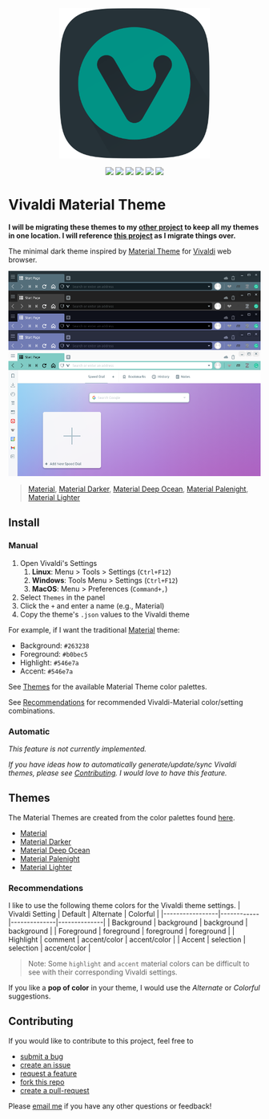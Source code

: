 <p align="center">
   <img src="assets/vivaldi_web_browser_logo_material.svg" width="300" height="300" />
</p>

<p align="center">
<img src="https://img.shields.io/github/v/release/trevor-moon/vivaldi-material-theme" />
<img src="https://img.shields.io/github/stars/trevor-moon/vivaldi-material-theme" /></a>
<img src="https://img.shields.io/github/forks/trevor-moon/vivaldi-material-theme" />
<img src="https://img.shields.io/github/watchers/trevor-moon/vivaldi-material-theme" />
<img src="https://img.shields.io/github/downloads/trevor-moon/vivaldi-material-theme/total" />
<!-- <img src="https://img.shields.io/github/all-contributors/trevor-moon/vivaldi-material-theme/main?label=contributors" /> -->
<img src="https://img.shields.io/github/license/trevor-moon/vivaldi-material-theme" />
</p>

<h1 align="">Vivaldi Material Theme</h1>

**I will be migrating these themes to my [other project](https://github.com/trevor-moon/vivaldi-themes) to keep all my themes in one location. I will reference [this project](https://github.com/trevor-moon/vivaldi-material-theme) as I migrate things over.**

The minimal dark theme inspired by [Material Theme][material-web] for [Vivaldi][vivaldi] web browser.

![default-themes][material-cover]

> [Material][material], [Material Darker][material-darker], [Material Deep Ocean][material-deepocean], [Material Palenight][material-palenight], [Material Lighter][material-lighter]

## Install

### Manual

1. Open Vivaldi's Settings
   1. **Linux**: Menu > Tools > Settings (`Ctrl+F12`)
   2. **Windows**: Tools Menu > Settings (`Ctrl+F12`)
   3. **MacOS**: Menu > Preferences (`Command+,`)
2. Select `Themes` in the panel
3. Click the `+` and enter a name (e.g., Material)
4. Copy the theme's `.json` values to the Vivaldi theme

For example, if I want the traditional [Material][material-json] theme:

- Background: `#263238`
- Foreground: `#b0bec5`
- Highlight: `#546e7a`
- Accent: `#546e7a`

See [Themes](#themes) for the available Material Theme color palettes.

See [Recommendations](#recommendations) for recommended Vivaldi-Material color/setting combinations.

### Automatic

*This feature is not currently implemented.*

*If you have ideas how to automatically generate/update/sync Vivaldi themes, please see [Contributing](#contributing). I would love to have this feature.*

## Themes

The Material Themes are created from the color palettes found [here][material-theme-colors].

- [Material][material-json]
- [Material Darker][material-darker-json]
- [Material Deep Ocean][material-deepocean-json]
- [Material Palenight][material-palenight-json]
- [Material Lighter][material-lighter-json]

### Recommendations

I like to use the following theme colors for the Vivaldi theme settings.
| Vivaldi Setting | Default    | Alternate    | Colorful     |
|-----------------|------------|--------------|--------------|
| Background      | background | background   | background   |
| Foreground      | foreground | foreground   | foreground   |
| Highlight       | comment    | accent/color | accent/color |
| Accent          | selection  | selection    | accent/color |

> Note: Some `highlight` and `accent` material colors can be difficult to see with their corresponding Vivaldi settings.

If you like a **pop of color** in your theme, I would use the *Alternate* or *Colorful* suggestions.

## Contributing

If you would like to contribute to this project, feel free to

- [submit a bug][create-issue]
- [create an issue][create-issue]
- [request a feature][create-issue]
- [fork this repo][fork-repo]
- [create a pull-request][create-pull-request]

Please [email me][email] if you have any other questions or feedback!

<!-- links -->
[Vivaldi-Material-Theme]: assets/vivaldi_web_browser_logo_material.png
[vivaldi]: https://vivaldi.com
[material-web]: https://material-theme.site
[material-theme-colors]: https://material-theme.com/docs/reference/color-palette/
[material-cover]: assets/material-defaults.png
[material]: assets/material.png
[material-darker]: assets/material-darker.png
[material-deepocean]: assets/material-deepocean.png
[material-lighter]: assets/material-lighter.png
[material-palenight]: assets/material-palenight.png
[material-json]: colors/material.json
[material-darker-json]: colors/material-darker.json
[material-deepocean-json]: colors/material-deepocean.json
[material-palenight-json]: colors/material-palenight.json
[material-lighter-json]: colors/material-lighter.json
[create-issue]: https://github.com/trevor-moon/material-vivaldi/issues
[fork-repo]: https://github.com/trevor-moon/material-vivaldi/fork
[create-pull-request]: https://github.com/trevor-moon/material-vivaldi/pulls
[email]: mailto:trevor.r.moon@gmail.com
